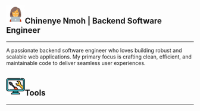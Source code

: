 <h2><img src="image-1.png" alt="Image 1" height="50" width="50">Chinenye Nmoh | Backend Software Engineer</h2>
<hr>
A passionate backend software engineer who loves building robust and scalable web applications. My primary focus is crafting clean, efficient, and maintainable code to deliver seamless user experiences.

<h2><img src="image-2.png" alt="Image 2" height="50">Tools</h2>
<hr>
